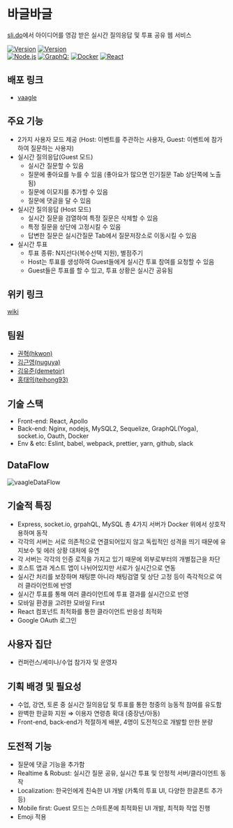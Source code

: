 # 바글바글

[sli.do](https://www.sli.do/)에서 아이디어를 영감 받은 실시간 질의응답 및 투표 공유 웹 서비스

<p>
  <a target="_blank" rel="noopener noreferrer" href="https://camo.githubusercontent.com/eadb64fd4fb978b52443a3dcb14c9a753cb0e8ac/68747470733a2f2f696d672e736869656c64732e696f2f62616467652f76657273696f6e2d302e302e312d626c75652e7376673f63616368655365636f6e64733d32353932303030"><img alt="Version" src="https://camo.githubusercontent.com/eadb64fd4fb978b52443a3dcb14c9a753cb0e8ac/68747470733a2f2f696d672e736869656c64732e696f2f62616467652f76657273696f6e2d302e302e312d626c75652e7376673f63616368655365636f6e64733d32353932303030" data-canonical-src="https://img.shields.io/badge/version-0.0.1-blue.svg?cacheSeconds=2592000" style="max-width:100%;"></a>
  <a target="_blank" rel="noopener noreferrer" href="https://camo.githubusercontent.com/9568ddd91a2785f55e0947fb55ac1adb87810b8f/68747470733a2f2f696d672e736869656c64732e696f2f6e6f64652f762f7265616374"><img alt="Version" src="https://camo.githubusercontent.com/9568ddd91a2785f55e0947fb55ac1adb87810b8f/68747470733a2f2f696d672e736869656c64732e696f2f6e6f64652f762f7265616374" data-canonical-src="https://img.shields.io/node/v/react" style="max-width:100%;"></a>
  <br>
<a target="_blank" rel="noopener noreferrer" href="https://camo.githubusercontent.com/3fc8384246adb849bdc8a39fc7cc95164f9cb090/68747470733a2f2f696d672e736869656c64732e696f2f62616467652f4e6f64652e6a732d677261793f6c6f676f3d4e6f64652e6a73266c6f676f436f6c6f723d677265656e"><img alt="Node.js" src="https://camo.githubusercontent.com/3fc8384246adb849bdc8a39fc7cc95164f9cb090/68747470733a2f2f696d672e736869656c64732e696f2f62616467652f4e6f64652e6a732d677261793f6c6f676f3d4e6f64652e6a73266c6f676f436f6c6f723d677265656e" data-canonical-src="https://img.shields.io/badge/Node.js-gray?logo=Node.js&amp;logoColor=green" style="max-width:100%;"></a>
<a target="_blank" rel="noopener noreferrer" href="https://camo.githubusercontent.com/260026eff932ac17205eb2caffb4af919abae4a9/68747470733a2f2f696d672e736869656c64732e696f2f62616467652f4772617068514c2d677261793f6c6f676f3d4772617068514c266c6f676f436f6c6f723d453130303938"><img alt="GraphQ:" src="https://camo.githubusercontent.com/260026eff932ac17205eb2caffb4af919abae4a9/68747470733a2f2f696d672e736869656c64732e696f2f62616467652f4772617068514c2d677261793f6c6f676f3d4772617068514c266c6f676f436f6c6f723d453130303938" data-canonical-src="https://img.shields.io/badge/GraphQL-gray?logo=GraphQL&amp;logoColor=E10098" style="max-width:100%;"></a>
<a target="_blank" rel="noopener noreferrer" href="https://camo.githubusercontent.com/1a43bf3f61dcfb33888aefc1e77c44f54f1f5e53/68747470733a2f2f696d672e736869656c64732e696f2f62616467652f446f636b65722d677261793f6c6f676f3d446f636b6572266c6f676f436f6c6f723d313438384336"><img alt="Docker" src="https://camo.githubusercontent.com/1a43bf3f61dcfb33888aefc1e77c44f54f1f5e53/68747470733a2f2f696d672e736869656c64732e696f2f62616467652f446f636b65722d677261793f6c6f676f3d446f636b6572266c6f676f436f6c6f723d313438384336" data-canonical-src="https://img.shields.io/badge/Docker-gray?logo=Docker&amp;logoColor=1488C6" style="max-width:100%;"></a>
<a target="_blank" rel="noopener noreferrer" href="https://camo.githubusercontent.com/193d7edd8b658e1976fbb35056b057bb05f80b3f/68747470733a2f2f696d672e736869656c64732e696f2f62616467652f52656163742e6a732d677261793f6c6f676f3d5265616374266c6f676f436f6c6f723d363144414642"><img alt="React" src="https://camo.githubusercontent.com/193d7edd8b658e1976fbb35056b057bb05f80b3f/68747470733a2f2f696d672e736869656c64732e696f2f62616467652f52656163742e6a732d677261793f6c6f676f3d5265616374266c6f676f436f6c6f723d363144414642" data-canonical-src="https://img.shields.io/badge/React.js-gray?logo=React&amp;logoColor=61DAFB" style="max-width:100%;"></a>
</a>

</p>

## 배포 링크

* [vaagle](http://www.vaagle.com)

## 주요 기능

- 2가지 사용자 모드 제공 (Host: 이벤트를 주관하는 사용자, Guest: 이벤트에 참가하여 질문하는 사용자)
- 실시간 질의응답(Guest 모드)
   - 실시간 질문할 수 있음
   - 질문에 좋아요를 누를 수 있음 (좋아요가 많으면 인기질문 Tab 상단쪽에 노출됨)
   - 질문에 이모지를 추가할 수 있음
   - 질문에 댓글을 달 수 있음
- 실시간 질의응답 (Host 모드)
   - 실시간 질문을 검열하여 특정 질문은 삭제할 수 있음
   - 특정 질문을 상단에 고정시킬 수 있음
   - 답변한 질문은 실시간질문 Tab에서 질문저장소로 이동시킬 수 있음
- 실시간 투표
   - 투표 종류: N지선다(복수선택 지원), 별점주기
   - Host는 투표를 생성하여 Guest들에게 실시간 투표 참여를 요청할 수 있음
   - Guest들은 투표를 할 수 있고, 투표 상황은 실시간 공유됨

## 위키 링크

[wiki](https://github.com/connect-foundation/2019-21/wiki)

## 팀원

-   [권혁(hkwon)](https://github.com/hkwon)
-   [김근영(nuguya)](https://github.com/nuguya)
-   [김유준(demetoir)](https://github.com/demetoir)
-   [홍태의(teihong93)](https://github.com/teihong93)

## 기술 스택

-   Front-end: React, Apollo
-   Back-end: Nginx, nodejs, MySQL2, Sequelize, GraphQL(Yoga), socket.io, Oauth, Docker
-   Env & etc: Eslint, babel, webpack, prettier, yarn, github, slack

## DataFlow
![vaagleDataFlow](https://user-images.githubusercontent.com/52785648/70682492-6885b080-1ce2-11ea-9f46-609338d4e8d7.jpg)

## 기술적 특징
- Express, socket.io, grpahQL, MySQL 총 4가지 서버가 Docker 위에서 상호작용하며 동작
- 각각의 서버는 서로 의존적으로 연결되어있지 않고 독립적인 성격을 띄기 때문에 유지보수 및 에러 상황 대처에 유연
- 각 서버는 각각의 인증 로직을 가지고 있기 때문에 외부로부터의 개별접근을 차단
- 호스트 앱과 게스트 앱이 나뉘어있지만 서로가 실시간으로 연동
- 실시간 처리를 보장하며 채팅뿐 아니라 채팅검열 및 상단 고정 등이 즉각적으로 여러 클라이언트에 반영
- 실시간 투표를 통해 여러 클라이언트에 투표 결과를 실시간으로 반영
- 모바일 환경을 고려한 모바일 First
- React 컴포넌트 최적화를 통한 클라이언트 반응성 최적화
- Google OAuth 로그인

## 사용자 집단

-   컨퍼런스/세미나/수업 참가자 및 운영자

## 기획 배경 및 필요성

-   수업, 강연, 토론 중 실시간 질의응답 및 투표를 통한 청중의 능동적 참여를 유도함
-   완벽한 한글화 지원 ⇒ 이용자 연령층 확대 (중장년/아동)
-   Front-end, back-end가 적절하게 배분, 4명이 도전적으로 개발할 만한 분량

## 도전적 기능

-   질문에 댓글 기능을 추가함
-   Realtime & Robust: 실시간 질문 공유, 실시간 투표 및 안정적 서버/클라이언트 동작
-   Localization: 한국인에게 친숙한 UI 개발 (카톡의 투표 UI, 다양한 한글폰트 추가 등)
-   Mobile first: Guest 모드는 스마트폰에 최적화된 UI 개발, 최적화 작업 진행
-   Emoji 적용
